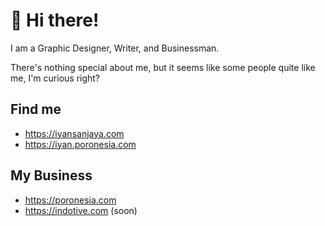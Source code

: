 # 👋 Hi there!
I am a Graphic Designer, Writer, and Businessman.

There's nothing special about me, but it seems like some people quite like me, I'm curious right?

## Find me
- https://iyansanjaya.com
- https://iyan.poronesia.com

## My Business
- https://poronesia.com
- https://indotive.com (soon)
